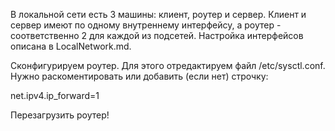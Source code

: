 В локальной сети есть 3 машины: клиент, роутер и сервер. Клиент и сервер имеют по одному внутреннему интерфейсу, а роутер - соответственно 2 для каждой из подсетей. Настройка интерфейсов описана в LocalNetwork.md.

Сконфигурируем роутер. Для этого отредактируем файл /etc/sysctl.conf. Нужно раскоментировать или добавить (если нет) строчку:

net.ipv4.ip_forward=1

Перезагрузить роутер!
